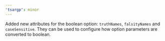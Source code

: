 ```yaml
---
'tsargp': minor
---
```


Added new attributes for the boolean option: `truthNames`, `falsityNames` and `caseSensitive`. They can be used to configure how option parameters are converted to boolean.
